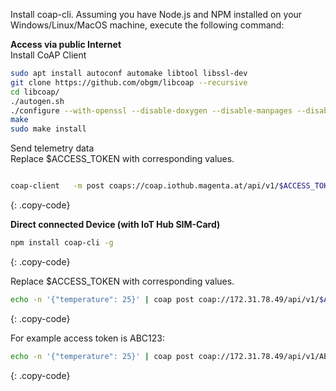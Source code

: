 Install coap-cli. Assuming you have Node.js and NPM installed on your Windows/Linux/MacOS machine, execute the following command:


**Access via public Internet**   
Install CoAP Client
```bash
sudo apt install autoconf automake libtool libssl-dev
git clone https://github.com/obgm/libcoap --recursive
cd libcoap/
./autogen.sh 
./configure --with-openssl --disable-doxygen --disable-manpages --disable-shared
make
sudo make install
``` 
Send telemetry data  
Replace $ACCESS_TOKEN with corresponding values.
```bash

coap-client   -m post coaps://coap.iothub.magenta.at/api/v1/$ACCESS_TOKEN/telemetry -e '{"temperature":25}'

``` 
{: .copy-code}


**Direct connected Device (with IoT Hub SIM-Card)**  

```bash
npm install coap-cli -g
```

{: .copy-code}

Replace $ACCESS_TOKEN with corresponding values.

```bash
echo -n '{"temperature": 25}' | coap post coap://172.31.78.49/api/v1/$ACCESS_TOKEN/telemetry
```
{: .copy-code}

For example access token is ABC123:

```bash
echo -n '{"temperature": 25}' | coap post coap://172.31.78.49/api/v1/ABC123/telemetry 
```
{: .copy-code}

<br/>
<br/>
